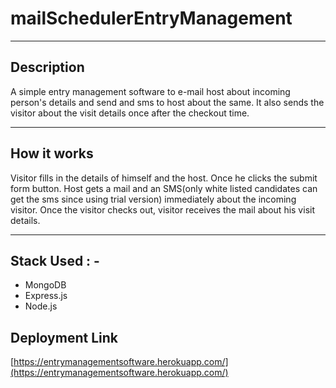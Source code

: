 # mailSchedulerEntryManagement
___

## Description

A simple entry management software to e-mail host about incoming person's details and send and sms to host about the same. It also sends the visitor about the visit details once after the checkout time.
___

## How it works

Visitor fills in the details of himself and the host. Once he clicks the submit form button. Host gets a mail and an SMS(only white listed candidates can get the sms since using trial version) immediately about the incoming visitor. Once the visitor checks out, visitor receives the mail about his visit details.

___

## Stack Used : -
* MongoDB
* Express.js
* Node.js

## Deployment Link
[https://entrymanagementsoftware.herokuapp.com/](https://entrymanagementsoftware.herokuapp.com/)
